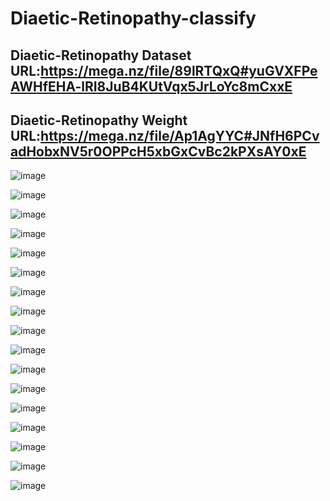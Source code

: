 # Diaetic-Retinopathy-classify
 
Diaetic-Retinopathy Dataset URL:https://mega.nz/file/89lRTQxQ#yuGVXFPeAWHfEHA-lRI8JuB4KUtVqx5JrLoYc8mCxxE
-------------
Diaetic-Retinopathy Weight URL:https://mega.nz/file/Ap1AgYYC#JNfH6PCvadHobxNV5r0OPPcH5xbGxCvBc2kPXsAY0xE
-------------

![image](https://github.com/wade0125/Diabetic-Retinopathy-Classify/blob/main/img/show%20images.png)

![image](https://github.com/wade0125/Diabetic-Retinopathy-Classify/blob/main/img/Training_history%20InceptionResNetV2.png)

![image](https://github.com/wade0125/Diabetic-Retinopathy-Classify/blob/main/img/InceptionResNetV2_predict%20Confusion%20Matrix.png)

![image](https://github.com/wade0125/Diabetic-Retinopathy-Classify/blob/main/img/Training_history%20InceptionV3.png)

![image](https://github.com/wade0125/Diabetic-Retinopathy-Classify/blob/main/img/InceptionV3_predict%20Confusion%20Matrix.png)

![image](https://github.com/wade0125/Diabetic-Retinopathy-Classify/blob/main/img/Training_history%20VGG16.png)

![image](https://github.com/wade0125/Diabetic-Retinopathy-Classify/blob/main/img/VGG16_predict%20Confusion%20Matrix.png)

![image](https://github.com/wade0125/Diabetic-Retinopathy-Classify/blob/main/img/Training_history%20Xception.png)

![image](https://github.com/wade0125/Diabetic-Retinopathy-Classify/blob/main/img/Xception_predict%20Confusion%20Matrix.png)

![image](https://github.com/wade0125/Diabetic-Retinopathy-Classify/blob/main/img/Training_history%20EfficientNetB4.png)

![image](https://github.com/wade0125/Diabetic-Retinopathy-Classify/blob/main/img/EfficientNetB4_predict%20Confusion%20Matrix.png)

![image](https://github.com/wade0125/Diabetic-Retinopathy-Classify/blob/main/img/Training_history%20VGG19.png)

![image](https://github.com/wade0125/Diabetic-Retinopathy-Classify/blob/main/img/VGG19_predict%20Confusion%20Matrix.png)

![image](https://github.com/wade0125/Diabetic-Retinopathy-Classify/blob/main/img/Training_history%20EfficientNetB3.png)

![image](https://github.com/wade0125/Diabetic-Retinopathy-Classify/blob/main/img/EfficientNetB3_predict%20Confusion%20Matrix.png)

![image](https://github.com/wade0125/Diabetic-Retinopathy-Classify/blob/main/img/Training_history%20DenseNet201.png)

![image](https://github.com/wade0125/Diabetic-Retinopathy-Classify/blob/main/img/DenseNet201_predict%20Confusion%20Matrix.png)










